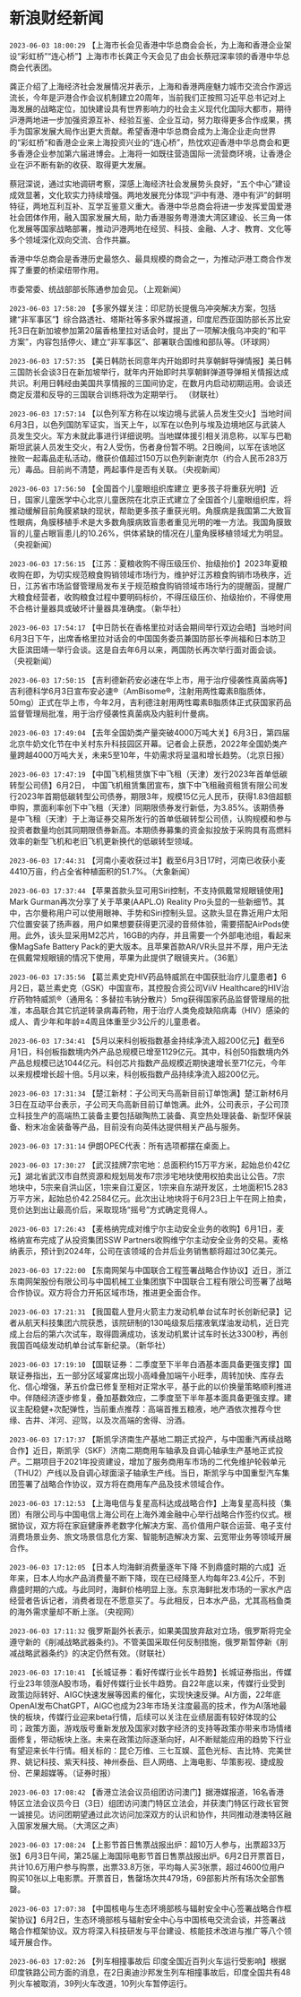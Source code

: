 # 新浪财经新闻
`2023-06-03 18:00:29` 【上海市长会见香港中华总商会会长，为上海和香港企业架设“彩虹桥”“连心桥”】上海市市长龚正今天会见了由会长蔡冠深率领的香港中华总商会代表团。

龚正介绍了上海经济社会发展情况并表示，上海和香港两座魅力城市交流合作源远流长，今年是沪港合作会议机制建立20周年，当前我们正按照习近平总书记对上海发展的战略定位，加快建设具有世界影响力的社会主义现代化国际大都市，期待沪港两地进一步加强资源互补、经验互鉴、企业互动，努力取得更多合作成果，携手为国家发展大局作出更大贡献。希望香港中华总商会成为上海企业走向世界的“彩虹桥”和香港企业来上海投资兴业的“连心桥”，热忱欢迎香港中华总商会和更多香港企业参加第六届进博会。上海将一如既往营造国际一流营商环境，让香港企业在沪不断有新的收获、取得更大发展。

蔡冠深说，通过实地调研考察，深感上海经济社会发展势头良好，“五个中心”建设成效显著，文化软实力持续增强。两地发展充分体现“沪中有港、港中有沪”的鲜明特征，两地互利互补、互学互鉴意义重大。香港中华总商会将进一步发挥爱国爱港社会团体作用，融入国家发展大局，助力香港服务粤港澳大湾区建设、长三角一体化发展等国家战略部署，推动沪港两地在经贸、科技、金融、人才、教育、文化等多个领域深化双向交流、合作共赢。

香港中华总商会是香港历史最悠久、最具规模的商会之一，为推动沪港工商合作发挥了重要的桥梁纽带作用。

市委常委、统战部部长陈通参加会见。（上观新闻）

`2023-06-03 17:58:20` 【多家外媒关注：印尼防长提俄乌冲突解决方案，包括建“非军事区”】综合路透社、塔斯社等多家外媒报道，印度尼西亚国防部长苏比安托3日在新加坡参加第20届香格里拉对话会时，提出了一项解决俄乌冲突的“和平方案”，内容包括停火、建立“非军事区”、部署联合国维和部队等。（环球网）

`2023-06-03 17:57:35` 【美日韩防长同意年内开始即时共享朝鲜导弹情报】美日韩三国防长会谈3日在新加坡举行，就年内开始即时共享朝鲜弹道导弹相关情报达成共识。利用日韩经由美国共享情报的三国间协定，在数月内启动初期运用。会谈还商定反潜和反导的三国联合训练将改为定期举行。 （财联社）

`2023-06-03 17:57:14` 【以色列军方称在以埃边境与武装人员发生交火】当地时间6月3日，以色列国防军证实，当天上午，以军在以色列与埃及边境地区与武装人员发生交火。军方未就此事进行详细说明。当地媒体援引相关消息称，以军与巴勒斯坦武装人员发生交火，有2人受伤，伤者身份暂不明。2日晚间，以军在该地区挫败一起毒品走私活动，缴获价值超过150万以色列新谢克尔（约合人民币283万元）毒品。目前尚不清楚，两起事件是否有关联。（央视新闻）

`2023-06-03 17:56:50` 【全国首个儿童眼组织库建立 更多孩子将重获光明】近日，国家儿童医学中心北京儿童医院在北京正式建立了全国首个儿童眼组织库，将推动缓解目前角膜紧缺的现状，帮助更多孩子重获光明。角膜病是我国第二大致盲性眼病，角膜移植手术是大多数角膜病致盲患者重见光明的唯一方法。我国角膜致盲的儿童占眼盲患儿的10.26%，供体紧缺的情况在儿童角膜移植领域尤为明显。（央视新闻）

`2023-06-03 17:56:15` 【江苏：夏粮收购不得压级压价、抬级抬价】2023年夏粮收购在即，为切实规范粮食购销领域市场行为，维护好江苏粮食购销市场秩序，近日，江苏省市场监督管理局发布关于规范粮食购销领域市场行为的提醒函，提醒广大粮食经营者，收购粮食过程中要明码标价，不得压级压价、抬级抬价，不得使用不合格计量器具或破坏计量器具准确度。（新华社）

`2023-06-03 17:54:17` 【中日防长在香格里拉对话会期间举行双边会晤】当地时间6月3日下午，出席香格里拉对话会的中国国务委员兼国防部长李尚福和日本防卫大臣滨田靖一举行会谈。这是自去年6月以来，两国防长再次举行面对面会谈。（央视新闻）

`2023-06-03 17:50:15` 【吉利德新药安必速在华上市，用于治疗侵袭性真菌病等】吉利德科学6月3日宣布安必速®（AmBisome®，注射用两性霉素B脂质体，50mg）正式在华上市，今年2月，吉利德注射用两性霉素B脂质体正式获国家药品监督管理局批准，用于治疗侵袭性真菌病及内脏利什曼病。

`2023-06-03 17:49:04` 【去年全国奶类产量突破4000万吨大关】6月3日，第四届北京牛奶文化节在中关村东升科技园区开幕。记者会上获悉，2022年全国奶类产量跨越4000万吨大关，未来5至10年，牛奶需求将呈温和增长趋势。（北京日报）

`2023-06-03 17:47:19` 【中国飞机租赁旗下中飞租（天津）发行2023年首单低碳转型公司债】6月2日， 中国飞机租赁集团宣布，旗下中飞租融资租赁有限公司发行2023年首期低碳转型公司债券，期限3年，规模15亿元人民币，获得1.83倍超额申购，票面利率创下中飞租（天津）同期限债券发行新低，为3.85%。该期债券是中飞租（天津）于上海证券交易所发行的首单低碳转型公司债，认购规模和参与投资者数量均创其同期限债券新高。本期债券募集的资金拟投放于采购具有高燃料效率的新型飞机和老旧飞机更新换代的低碳转型领域。

`2023-06-03 17:44:31` 【河南小麦收获过半】截至6月3日17时，河南已收获小麦4410万亩，约占全省种植面积的51.7%。（大象新闻）

`2023-06-03 17:37:44` 【苹果首款头显可用Siri控制，不支持佩戴常规眼镜使用】Mark Gurman再次分享了关于苹果(AAPL.O) Reality Pro头显的一些新细节。其中，古尔曼称用户可以使用眼神、手势和Siri控制头显。这款头显在靠近用户太阳穴位置安装了扬声器，用户如果想要获得更沉浸的音频体验，需要搭配AirPods使用。此外，该头显采用M2芯片，16GB的内存，并且需要一个外部电池组，看起来像MagSafe Battery Pack的更大版本。且苹果首款AR/VR头显并不厚，用户无法在佩戴常规眼镜的情况下使用，苹果为此提供了眼镜夹片。（36氪）

`2023-06-03 17:35:56` 【葛兰素史克HIV药品特威凯在中国获批治疗儿童患者】6月2日，葛兰素史克（GSK）中国宣布，其控股合资公司ViiV Healthcare的HIV治疗药物特威凯®（通用名：多替拉韦钠分散片）5mg获得国家药品监督管理局的批准，本品联合其它抗逆转录病毒药物，用于治疗人类免疫缺陷病毒（HIV）感染的成人、青少年和年龄≥4周且体重至少3公斤的儿童患者。

`2023-06-03 17:34:41` 【5月以来科创板指数基金持续净流入超200亿元】截至6月1日，科创板指数境内外产品总规模已增至1129亿元。其中，科创50指数境内外产品总规模已达1044亿元。科创芯片指数产品规模近期快速增长至71亿元，今年以来规模增长超十倍。5月以来，科创板指数产品持续净流入超200亿元。

`2023-06-03 17:31:34` 【楚江新材：子公司天鸟高新目前订单饱满】楚江新材6月3日在互动平台表示，子公司天鸟高新目前订单饱满。此外，公司表示，子公司顶立科技生产的高端热工装备主要包括碳陶热工装备、真空热处理装备、新型环保装备、粉末冶金装备等产品，目前没有向英伟达提供相关产品与服务。

`2023-06-03 17:31:14` 伊朗OPEC代表：所有选项都摆在桌面上。

`2023-06-03 17:30:27` 【武汉挂牌7宗宅地：总面积约15万平方米，起始总价42亿元】湖北省武汉市自然资源和规划局发布7宗涉宅地块使用权拍卖出让公告。7宗地块中，5宗来自洪山区，1宗来自江夏区，1宗来自东湖开发区，土地面积15.283万平方米，起始总价42.2584亿元。此次出让地块将于6月23日上午在网上拍卖，竞价达到出让最高价后，采取现场“摇号”方式确定竞得人。

`2023-06-03 17:26:43` 【麦格纳完成对维宁尔主动安全业务的收购】6月1日，麦格纳宣布完成了从投资集团SSW Partners收购维宁尔主动安全业务的交易。麦格纳表示，预计到2024年，公司在该领域的合并后业务销售额将超过30亿美元。

`2023-06-03 17:22:00` 【东南网架与中国联合工程签署战略合作协议】近日，浙江东南网架股份有限公司与中国机械工业集团旗下中国联合工程有限公司签署了战略合作协议。双方将合力开拓区域市场，推进更全面合作。

`2023-06-03 17:21:31` 【我国载人登月火箭主力发动机单台试车时长创新纪录】记者从航天科技集团六院获悉，该院研制的130吨级泵后摆液氧煤油发动机，近日完成上台后的第六次试车，取得圆满成功，该发动机累计试车时长达3300秒，再创我国百吨级发动机单台试车新纪录。（新华社）

`2023-06-03 17:19:10` 【国联证券：二季度至下半年白酒基本面具备更强支撑】国联证券指出，五一部分区域宴席出现小高峰叠加端午小旺季，周转加快、库存去化、信心增强，茅五价盘已修复至相对正常水平，基于此的以价换量策略顺利推进中。伴随经济逐步修复，叠加基数效应，二季度至下半年基本面具备更强支撑。建议主配稳健+次配弹性，当前重点推荐：高端首推五粮液，地产酒依次推荐今世缘、古井、洋河、迎驾，以及次高端的舍得、汾酒。

`2023-06-03 17:17:37` 【斯凯孚济南生产基地二期正式投产，与中国重汽再续战略合作】近日，斯凯孚（SKF）济南二期商用车轴承及自调心轴承生产基地正式投产。二期项目于2021年投资建设，增加了服务商用车市场的二代免维护轮毂单元（THU2）产线以及自调心球面滚子轴承生产线。当日，斯凯孚与中国重型汽车集团签署了战略合作协议，双方将在商用车产品及技术领域合作。

`2023-06-03 17:12:53` 【上海电信与复星高科达成战略合作】上海复星高科技（集团）有限公司与中国电信上海公司在上海外滩金融中心举行战略合作签约仪式。根据协议，双方将在家庭健康养老数字化解决方案、高价值用户联合运营、电子支付消费场景业务、旅文场景信息化方案、智能制造解决方案、云宽带业务等领域开展合作。

`2023-06-03 17:12:05` 【日本人均海鲜消费量逐年下降 不到鼎盛时期的六成】近年来，日本人均水产品消费量不断下降，现在已经降至人均每年23.4公斤，不到鼎盛时期的六成。与此同时，海鲜价格明显上涨。东京海鲜批发市场的一家水产店经营者告诉记者，消费者现在不愿意买了。与此相反，日本水产品，尤其高档鱼类的海外需求量却不断上涨。（央视网）

`2023-06-03 17:11:32` 俄罗斯副外长表示，如果美国放弃敌对立场，俄罗斯将完全遵守新的《削减战略武器条约》。不管美国采取任何反制措施，俄罗斯暂停新《削减战略武器条约》的决定仍然有效。（财联社）

`2023-06-03 17:10:41` 【长城证券：看好传媒行业长牛趋势】长城证券指出，传媒行业23年领涨A股市场，看好传媒行业长牛趋势。自22年底以来，传媒行业受到政策边际转好、AIGC快速发展等因素的催化，实现快速反弹。AI方面，22年底OpenAI发布ChatGPT，AIGC也成为23年市场关注度最高的技术，作为AI落地最快的板块，传媒行业迎来beta行情，后续可以关注在业绩层面有较好体现的公司；政策方面，游戏版号重新发放及国家对数字经济的支持等政策亦带来市场情绪面修复，带动板块上涨。未来在政策边际逐渐向好，AI不断赋能应用的趋势下行业有望迎来长牛行情。相关标的：昆仑万维、三七互娱、蓝色光标、吉比特、完美世界、姚记科技、紫天科技、神州泰岳、巨人网络、上海电影、华策影视、捷成股份、芒果超媒等。（证券时报）

`2023-06-03 17:08:42` 【香港立法会议员组团访问澳门】据港媒报道，16名香港特区立法会议员今日（3日）组团访问澳门特区立法会，并获澳门特区行政长官贺一诚接见。访问团期望通过此次访问加深双方的认识和协作，共同推动港澳特区融入国家发展大局。（大湾区之声）

`2023-06-03 17:08:24` 【上影节首日售票战报出炉：超10万人参与，出票超33万张】6月3日午间，第25届上海国际电影节首日售票战报出炉。6月2日开票首日，共计10.6万用户参与购票，出票33.8万张，平均每人买3张票，超过4600位用户购买10张以上电影票。开票首日，售罄场次共479场，69部影片所有场次全部售罄。

`2023-06-03 17:07:38` 【中国核电与生态环境部核与辐射安全中心签署战略合作框架协议】6月2日，生态环境部核与辐射安全中心与中国核电交流会谈，并签署战略合作框架协议。双方将深入科技研发与平台建设、核能技术改进与推广等八个领域开展合作。

`2023-06-03 17:02:26` 【列车相撞事故后 印度全国近百列火车运行受影响】根据印度铁路公司方面的消息，在2日奥迪沙邦发生列车相撞事故后，印度全国共有48列火车被取消，39列火车改道，10列火车暂停运行。

